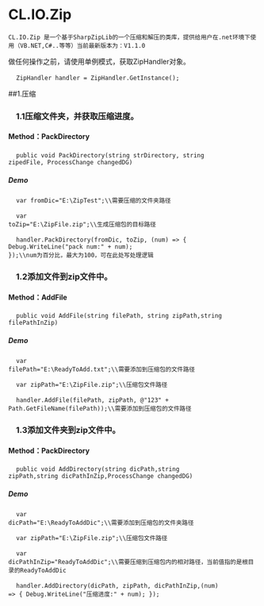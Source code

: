 # CL.IO.Zip
	
	
	CL.IO.Zip 是一个基于SharpZipLib的一个压缩和解压的类库，提供给用户在.net环境下使用（VB.NET,C#..等等）当前最新版本为：V1.1.0 

做任何操作之前，请使用单例模式，获取ZipHandler对象。

&nbsp;&nbsp;&nbsp;&nbsp;<code>ZipHandler handler = ZipHandler.GetInstance();</code>


##1.压缩

### &nbsp;&nbsp;&nbsp;&nbsp;1.1压缩文件夹，并获取压缩进度。
#### Method：PackDirectory 
   &nbsp;&nbsp;&nbsp;&nbsp;<code>public void PackDirectory(string strDirectory, string zipedFile, ProcessChange changedDG)</code>

##### Demo
  &nbsp;&nbsp;&nbsp;&nbsp;<code>var fromDic="E:\\ZipTest";\\\需要压缩的文件夹路径</code>
  
  &nbsp;&nbsp;&nbsp;&nbsp;<code>var toZip="E:\\ZipFile.zip";\\\生成压缩包的目标路径</code>
  
  &nbsp;&nbsp;&nbsp;&nbsp;<code>handler.PackDirectory(fromDic, toZip, (num) => { Debug.WriteLine("pack num:" + num); });\\\\num为百分比，最大为100，可在此处写处理逻辑
  </code>
  
  
### &nbsp;&nbsp;&nbsp;&nbsp;1.2添加文件到zip文件中。
#### Method：AddFile
   &nbsp;&nbsp;&nbsp;&nbsp;<code>public  void AddFile(string filePath, string zipPath,string filePathInZip)</code>

##### Demo
  &nbsp;&nbsp;&nbsp;&nbsp;<code>var filePath="E:\\ReadyToAdd.txt";\\\\需要添加到压缩包的文件路径</code>
  
  &nbsp;&nbsp;&nbsp;&nbsp;<code>var zipPath="E:\\ZipFile.zip";\\\压缩包文件路径</code>
  
  &nbsp;&nbsp;&nbsp;&nbsp;<code>handler.AddFile(filePath, zipPath, @"123\" + Path.GetFileName(filePath));\\\需要添加到压缩包的文件路径
  </code>

### &nbsp;&nbsp;&nbsp;&nbsp;1.3添加文件夹到zip文件中。
#### Method：PackDirectory 
   &nbsp;&nbsp;&nbsp;&nbsp;<code>public void AddDirectory(string dicPath,string zipPath,string dicPathInZip,ProcessChange changedDG)</code>

##### Demo
  &nbsp;&nbsp;&nbsp;&nbsp;<code>var dicPath="E:\\ReadyToAddDic";\\\\需要添加到压缩包的文件夹路径</code>
  
  &nbsp;&nbsp;&nbsp;&nbsp;<code>var zipPath="E:\\ZipFile.zip";\\\压缩包文件路径</code>
  
  &nbsp;&nbsp;&nbsp;&nbsp;<code>var dicPathInZip="ReadyToAddDic";\\\需要压缩到压缩包内的相对路径，当前值指的是根目录的ReadyToAddDic</code>
  
  &nbsp;&nbsp;&nbsp;&nbsp;<code>handler.AddDirectory(dicPath, zipPath, dicPathInZip,(num) => { Debug.WriteLine("压缩进度:" + num); });
  </code>
